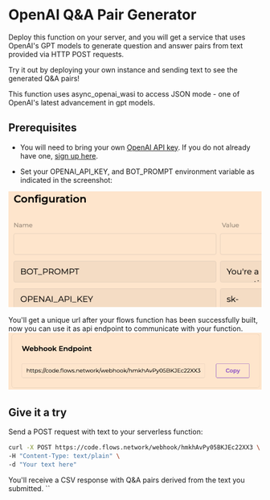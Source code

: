 # OpenAI Q&A Pair Generator

Deploy this function on your server, and you will get a service that uses OpenAI's GPT models to generate question and answer pairs from text provided via HTTP POST requests.

Try it out by deploying your own instance and sending text to see the generated Q&A pairs!

This function uses async_openai_wasi to access JSON mode - one of OpenAI's latest advancement in gpt models. 

## Prerequisites

* You will need to bring your own [OpenAI API key](https://openai.com/blog/openai-api). If you do not already have one, [sign up here](https://platform.openai.com/signup).

* Set your OPENAI_API_KEY, and BOT_PROMPT environment variable as indicated in the screenshot:
  
![](gen-qa-settings.png)

You'll get a unique url after your flows function has been successfully built, now you can use it as api endpoint to communicate with your function.
![](webhook-url.png)


## Give it a try

Send a POST request with text to your serverless function:

```bash
curl -X POST https://code.flows.network/webhook/hmkhAvPy05BKJEc22XX3 \
-H "Content-Type: text/plain" \
-d "Your text here"
```

You'll receive a CSV response with Q&A pairs derived from the text you submitted.
``